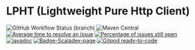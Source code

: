 # LPHT (Lightweight Pure Http Client)

![GitHub Workflow Status (branch)](https://img.shields.io/github/workflow/status/cronenberg-world/lpht/Scala%20CI/master)
![Maven Central](https://img.shields.io/maven-central/v/io.cronenbergworld/lpht_2.13)
[![Average time to resolve an issue](http://isitmaintained.com/badge/resolution/Cronenberg-world/lpht.svg)](http://isitmaintained.com/project/Cronenberg-world/lpht "Average time to resolve an issue")
[![Percentage of issues still open](http://isitmaintained.com/badge/open/Cronenberg-world/lpht.svg)](http://isitmaintained.com/project/Cronenberg-world/lpht "Percentage of issues still open")
[![javadoc](https://javadoc.io/badge2/io.cronenbergworld/lpht_2.13/scaladoc.svg)](https://javadoc.io/doc/io.cronenbergworld/lpht_2.13)
[![Badge-Scaladex-page](https://index.scala-lang.org/cronenberg-world/lpht/lpht/latest.svg)](https://index.scala-lang.org/cronenberg-world/lpht/lpht)
[![Gitpod ready-to-code](https://img.shields.io/badge/Gitpod-ready--to--code-blue?logo=gitpod)](https://gitpod.io/#https://github.com/Cronenberg-World/lpht)